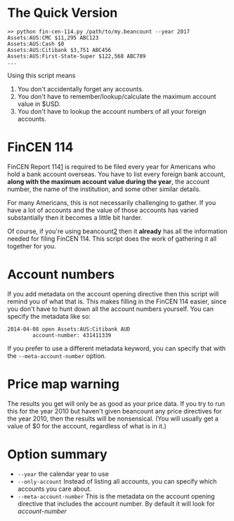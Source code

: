 # The Quick Version

```
>> python fin-cen-114.py /path/to/my.beancount --year 2017
Assets:AUS:CMC $11,295 ABC123
Assets:AUS:Cash $0 
Assets:AUS:Citibank $3,751 ABC456
Assets:AUS:First-State-Super $122,568 ABC789
...
```

Using this script means

1. You don't accidentally forget any accounts.
2. You don't have to remember/lookup/calculate the maximum account value in $USD.
3. You don't have to lookup the account numbers of all your foreign accounts.

# FinCEN 114

FinCEN Report 114[1] is required to be filed every year for Americans who
hold a bank account overseas. You have to list every foreign bank account,
**along with the maximum account value during the year**, the account number,
the name of the institution, and some other similar details.

For many Americans, this is not necessarily challenging to gather. If you
have a lot of accounts and the value of those accounts has varied substantially
then it becomes a little bit harder.

Of course, if you're using beancount[2] then it **already** has all the
information needed for filing FinCEN 114. This script does the work of
gathering it all together for you.

# Account numbers

If you add metadata on the account opening directive then this script will
remind you of what that is. This makes filling in the FinCEN 114 easier,
since you don't have to hunt down all the account numbers yourself. You can
specify the metadata like so:

```
2014-04-08 open Assets:AUS:Citibank AUD
        account-number: 431411339
```

If you prefer to use a different metadata keyword, you can specify that with
the ```--meta-account-number``` option.

# Price map warning

The results you get will only be as good as your price data. If you try to
run this for the year 2010 but haven't given beancount any price directives
for the year 2010, then the results will be nonsensical. (You will usually get
a value of $0 for the account, regardless of what is in it.)

# Option summary

* ```--year``` the calendar year to use
* ```--only-account``` Instead of listing all accounts, you can specify which accounts you care about.
* ```--meta-account-number``` This is the metadata on the account opening directive that includes the account number. By default it will look for *account-number*

[1]: https://bsaefiling.fincen.treas.gov/NoRegFBARFiler.html
[2]: https://bitbucket.org/blais/beancount/overview
